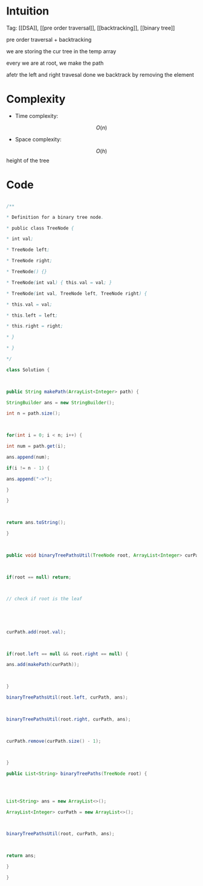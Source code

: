# Intuition

<!-- Describe your first thoughts on how to solve this problem. -->

Tag: [[DSA]], [[pre order traversal]], [[backtracking]], [[binary tree]]  

pre order traversal + backtracking

  

we are storing the cur tree in the temp array

  

every we are at root, we make the path

  

afetr the left and right travesal done we backtrack by removing the element

  

# Complexity

- Time complexity:

<!-- Add your time complexity here, e.g. $$O(n)$$ -->

$$O(n)$$

- Space complexity:

<!-- Add your space complexity here, e.g. $$O(n)$$ -->

$$O(h)$$ height of the tree

# Code

```java []

/**

* Definition for a binary tree node.

* public class TreeNode {

* int val;

* TreeNode left;

* TreeNode right;

* TreeNode() {}

* TreeNode(int val) { this.val = val; }

* TreeNode(int val, TreeNode left, TreeNode right) {

* this.val = val;

* this.left = left;

* this.right = right;

* }

* }

*/

class Solution {

  

public String makePath(ArrayList<Integer> path) {

StringBuilder ans = new StringBuilder();

int n = path.size();

  

for(int i = 0; i < n; i++) {

int num = path.get(i);

ans.append(num);

if(i != n - 1) {

ans.append("->");

}

}

  

return ans.toString();

}

  

public void binaryTreePathsUtil(TreeNode root, ArrayList<Integer> curPath, List<String> ans) {

  

if(root == null) return;

  

// check if root is the leaf

  
  
  

curPath.add(root.val);

  

if(root.left == null && root.right == null) {

ans.add(makePath(curPath));

  

}

binaryTreePathsUtil(root.left, curPath, ans);

  

binaryTreePathsUtil(root.right, curPath, ans);

  

curPath.remove(curPath.size() - 1);

  

}

public List<String> binaryTreePaths(TreeNode root) {

  
  

List<String> ans = new ArrayList<>();

ArrayList<Integer> curPath = new ArrayList<>();

  

binaryTreePathsUtil(root, curPath, ans);

  

return ans;

}

}

```